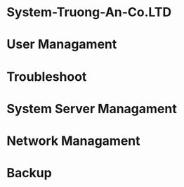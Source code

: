 # System-Truong-An-Co.LTD
# User Managament
# Troubleshoot 
# System Server Managament
# Network Managament
# Backup
